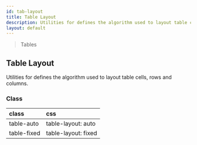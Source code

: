```yaml
---
id: tab-layout
title: Table Layout
description: Utilities for defines the algorithm used to layout table cells, rows and columns.
layout: default
---
```


> Tables

## Table Layout

Utilities for defines the algorithm used to layout table cells, rows and columns.

### Class

| <span class="px-3 py-1 text-white bg-charcoal-100 rounded-full">class</span> | <span class="px-3 py-1 text-white bg-charcoal-100 rounded-full">css</span> |
|:--|:--|
| table-auto | table-layout: auto |
| table-fixed | table-layout: fixed |
